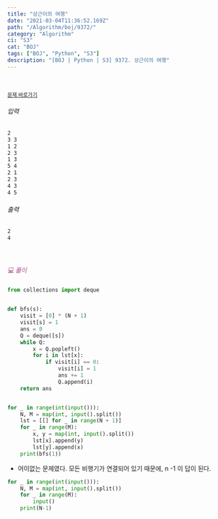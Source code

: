 ```yaml
---
title: "상근이의 여행"
date: "2021-03-04T11:36:52.169Z"
path: "/Algorithm/boj/9372/"
category: "Algorithm"
ci: "S3"
cat: "BOJ"
tags: ["BOJ", "Python", "S3"]
description: "[BOJ | Python | S3] 9372. 상근이의 여행"
---
```


<br />

<a href="https://www.acmicpc.net/problem/9372"><small>문제 바로가기</small></a>

###### 입력

```sh
2
3 3
1 2
2 3
1 3
5 4
2 1
2 3
4 3
4 5
```

###### 출력

```sh
2
4
```

<br />

##### <h5 style="color:#C587AE;">💻 풀이</h5>

```python
from collections import deque


def bfs(s):
    visit = [0] * (N + 1)
    visit[s] = 1
    ans = 0
    Q = deque([s])
    while Q:
        x = Q.popleft()
        for i in lst[x]:
            if visit[i] == 0:
                visit[i] = 1
                ans += 1
                Q.append(i)
    return ans


for _ in range(int(input())):
    N, M = map(int, input().split())
    lst = [[] for _ in range(N + 1)]
    for _ in range(M):
        x, y = map(int, input().split())
        lst[x].append(y)
        lst[y].append(x)
    print(bfs(1))
```

* 어이없는 문제였다. 모든 비행기가 연결되어 있기 때문에, n -1 이 답이 된다.

```python
for _ in range(int(input())):
    N, M = map(int, input().split())
    for _ in range(M):
        input()
    print(N-1)
```




